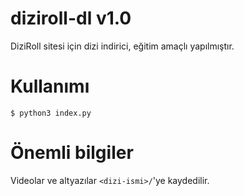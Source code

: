 # diziroll-dl v1.0
DiziRoll sitesi için dizi indirici, eğitim amaçlı yapılmıştır.

# Kullanımı

```
$ python3 index.py
```

# Önemli bilgiler
Videolar ve altyazılar ```<dizi-ismi>/```'ye kaydedilir.
